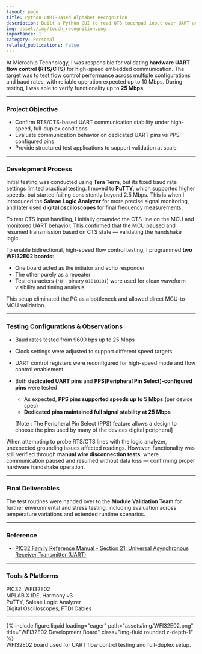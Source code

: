 ```yaml
---
layout: page
title: Python UART-Based Alphabet Recognition
description: Built a Python GUI to read QT8 touchpad input over UART and recognize alphabet characters from 5x5 touch matrices.
img: assets/img/touch_recognition.png
importance: 1
category: Personal
related_publications: false
---
```


At Microchip Technology, I was responsible for validating **hardware UART flow control (RTS/CTS)** for high-speed embedded communication. The target was to test flow control performance across multiple configurations and baud rates, with reliable operation expected up to 10 Mbps. During testing, I was able to verify functionality up to **25 Mbps**.

---

### Project Objective

- Confirm RTS/CTS-based UART communication stability under high-speed, full-duplex conditions
- Evaluate communication behavior on dedicated UART pins vs PPS-configured pins
- Provide structured test applications to support validation at scale

---

### Development Process

Initial testing was conducted using **Tera Term**, but its fixed baud rate settings limited practical testing. I moved to **PuTTY**, which supported higher speeds, but started failing consistently beyond 2.5 Mbps. This is when I introduced the **Saleae Logic Analyzer** for more precise signal monitoring, and later used **digital oscilloscopes** for final frequency measurements.

To test CTS input handling, I initially grounded the CTS line on the MCU and monitored UART behavior. This confirmed that the MCU paused and resumed transmission based on CTS state — validating the handshake logic.

To enable bidirectional, high-speed flow control testing, I programmed **two WFI32E02 boards**:

- One board acted as the initiator and echo responder
- The other purely as a repeater
- Test characters (`'U'`, binary `01010101`) were used for clean waveform visibility and timing analysis

This setup eliminated the PC as a bottleneck and allowed direct MCU-to-MCU validation.

---

### Testing Configurations & Observations

- Baud rates tested from 9600 bps up to 25 Mbps
- Clock settings were adjusted to support different speed targets
- UART control registers were reconfigured for high-speed mode and flow control enablement
- Both **dedicated UART pins** and **PPS(Peripheral Pin Select)-configured pins** were tested

  - As expected, **PPS pins supported speeds up to 5 Mbps** (per device spec)
  - **Dedicated pins maintained full signal stability at 25 Mbps**

  [Note : The Peripheral Pin Select (PPS) feature allows a design to choose the pins used by many of the devices digital peripheral]

When attempting to probe RTS/CTS lines with the logic analyzer, unexpected grounding issues affected readings. However, functionality was still verified through **manual wire disconnection tests**, where communication paused and resumed without data loss — confirming proper hardware handshake operation.

---

### Final Deliverables

The test routines were handed over to the **Module Validation Team** for further environmental and stress testing, including evaluation across temperature variations and extended runtime scenarios.

---
### Reference

- [PIC32 Family Reference Manual - Section 21: Universal Asynchronous Receiver Transmitter (UART)](https://ww1.microchip.com/downloads/en/DeviceDoc/61107G.pdf)

---
### Tools & Platforms

PIC32, WFI32E02  
MPLAB X IDE, Harmony v3  
PuTTY, Saleae Logic Analyzer  
Digital Oscilloscopes, FTDI Cables

---

<div class="row">
  <div class="col-sm mt-3 mt-md-0">
    {% include figure.liquid loading="eager" path="assets/img/WFI32E02.png" title="WFI32E02 Development Board" class="img-fluid rounded z-depth-1" %}
  </div>
</div>

<div class="caption">
  WFI32E02 board used for UART flow control testing and full-duplex setup.
</div>
